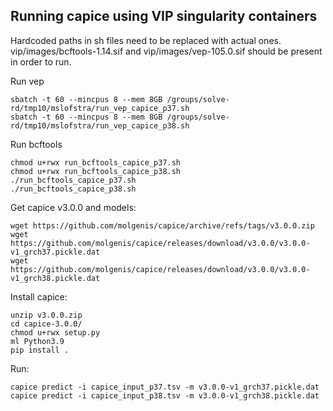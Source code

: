 ## Running capice using VIP singularity containers
Hardcoded paths in sh files need to be replaced with actual ones. vip/images/bcftools-1.14.sif and 
vip/images/vep-105.0.sif should be present in order to run.

Run vep
```commandline
sbatch -t 60 --mincpus 8 --mem 8GB /groups/solve-rd/tmp10/mslofstra/run_vep_capice_p37.sh
sbatch -t 60 --mincpus 8 --mem 8GB /groups/solve-rd/tmp10/mslofstra/run_vep_capice_p38.sh
```

Run bcftools
```commandline
chmod u+rwx run_bcftools_capice_p37.sh
chmod u+rwx run_bcftools_capice_p38.sh
./run_bcftools_capice_p37.sh
./run_bcftools_capice_p38.sh
```

Get capice v3.0.0 and models:
```commandline
wget https://github.com/molgenis/capice/archive/refs/tags/v3.0.0.zip
wget https://github.com/molgenis/capice/releases/download/v3.0.0/v3.0.0-v1_grch37.pickle.dat
wget https://github.com/molgenis/capice/releases/download/v3.0.0/v3.0.0-v1_grch38.pickle.dat
```
Install capice:
```commandline
unzip v3.0.0.zip
cd capice-3.0.0/
chmod u+rwx setup.py
ml Python3.9
pip install .
```

Run:
```commandline
capice predict -i capice_input_p37.tsv -m v3.0.0-v1_grch37.pickle.dat
capice predict -i capice_input_p38.tsv -m v3.0.0-v1_grch38.pickle.dat
```